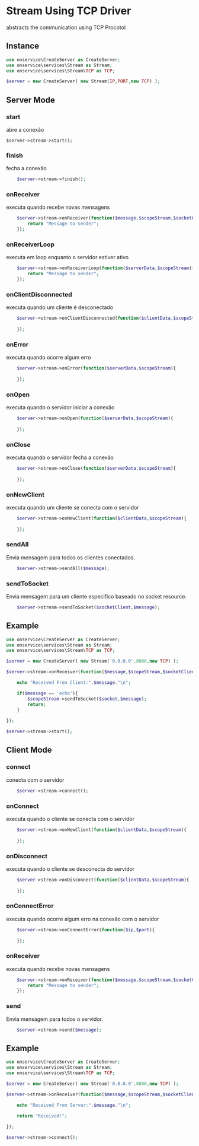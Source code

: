 # Stream Using TCP Driver
abstracts the communication using TCP Procotol

## Instance 

```php
use onservice\CreateServer as CreateServer;
use onservice\services\Stream as Stream;
use onservice\services\Stream\TCP as TCP;

$server = new CreateServer(	new Stream(IP,PORT,new TCP) );
```


## Server Mode

### start
abre a conexão

	$server->stream->start();

### finish
fecha a conexão

```php
	$server->stream->finish();
```

### onReceiver
executa quando recebe novas mensagens

```php
	$server->stream->onReceiver(function($message,$scopeStream,$socketClient){
		return "Message to sender";
	});
```

### onReceiverLoop
executa em loop enquanto o servidor estiver ativo

```php
	$server->stream->onReceiverLoop(function($serverData,$scopeStream){
		return "Message to sender";
	});
```

### onClientDisconnected
executa quando um cliente é desconectado

```php
	$server->stream->onClientDisconnected(function($clientData,$scopeStream){
		
	});	
```

### onError
executa quando ocorre algum erro

```php
	$server->stream->onError(function($serverData,$scopeStream){
		
	});	
```

### onOpen
executa quando o servidor iniciar a conexão

```php
	$server->stream->onOpen(function($serverData,$scopeStream){
		
	});	
```

### onClose
executa quando o servidor fecha a conexão

```php
	$server->stream->onClose(function($serverData,$scopeStream){
		
	});	
```

### onNewClient
executa quando um cliente se conecta com o servidor

```php
	$server->stream->onNewClient(function($clientData,$scopeStream){
		
	});	
```

### sendAll
Envia mensagem para todos os clientes conectados.

```php
	$server->stream->sendAll($message);	
```



### sendToSocket
Envia mensagem para um cliente especifico baseado no socket resource.

```php
	$server->stream->sendToSocket($socketClient,$message);	
```


## Example 

```php
use onservice\CreateServer as CreateServer;
use onservice\services\Stream as Stream;
use onservice\services\Stream\TCP as TCP;

$server = new CreateServer(	new Stream('0.0.0.0',8080,new TCP) );

$server->stream->onReceiver(function($message,$scopeStream,$socketClient){

	echo "Received From Client:".$message."\n";

	if($message == 'echo'){
		$scopeStream->sendToSocket($socket,$message);		
		return;
	}
	
});

$server->stream->start();


```



## Client Mode



### connect
conecta com o servidor

```php
	$server->stream->connect();	
```


### onConnect
executa quando o cliente se conecta com o servidor

```php
	$server->stream->onNewClient(function($clientData,$scopeStream){
		
	});	
```


### onDisconnect
executa quando o cliente se desconecta do servidor

```php
	$server->stream->onDisconnect(function($clientData,$scopeStream){
		
	});	
```

### onConnectError
executa quando ocorre algum erro na conexão com o servidor


```php
	$server->stream->onConnectError(function($ip,$port){
		
	});	
```

### onReceiver
executa quando recebe novas mensagens


```php
	$server->stream->onReceiver(function($message,$scopeStream,$socketClient){
		return "Message to sender";
	});	
```


### send
Envia mensagem para todos o servidor.

```php
	$server->stream->send($message);	
```

## Example 

```php
use onservice\CreateServer as CreateServer;
use onservice\services\Stream as Stream;
use onservice\services\Stream\TCP as TCP;

$server = new CreateServer(	new Stream('0.0.0.0',8080,new TCP) );

$server->stream->onReceiver(function($message,$scopeStream,$socketClient){

	echo "Received From Server:".$message."\n";

	return "Received!";
	
});

$server->stream->connect();


```
